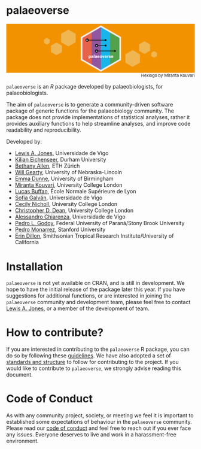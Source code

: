 # palaeoverse

<img align="right" src="man/figures/hexbanner.png">

<p align="right"; style="font-size:11px">Hexlogo by Miranta Kouvari</p>

`palaeoverse` is an *R* package developed by palaeobiologists, for palaeobiologists.

The aim of `palaeoverse` is to generate a community-driven software package of generic functions for the palaeobiology community. The package does not provide implementations of statistical analyses, rather it provides auxiliary functions to help streamline analyses, and improve code readability and reproducibility.

Developed by:
- [Lewis A. Jones](mailto:LewisAlan.Jones@uvigo.es), Universidade de Vigo
- [Kilian Eichenseer](mailto:kilian.eichenseer@gmail.com), Durham University
- [Bethany Allen](mailto:Bethany.Allen@bsse.ethz.ch), ETH Zürich
- [Will Gearty](mailto:willgearty@gmail.com), University of Nebraska-Lincoln
- [Emma Dunne](mailto:dunne.emma.m@gmail.com), University of Birmingham
- [Miranta Kouvari](mailto:kouvari.miranta@gmail.com), University College London
- [Lucas Buffan](mailto:lucas.buffan@ens-lyon.fr), École Normale Supérieure de Lyon
- [Sofía Galván](mailto:sofia.galvan@uvigo.es), Universidade de Vigo
- [Cecily Nicholl](cecily.nicholl@ucl.ac.uk), University College London
- [Christopher D. Dean](christopherdaviddean@gmail.com), University College London
- [Alessandro Chiarenza](mailto:a.chiarenza15@gmail.com), Universidade de Vigo
- [Pedro L. Godoy](mailto:pedrolorenagodoy@gmail.com), Federal University of Paraná/Stony Brook University
- [Pedro Monarrez](mailto:pmonarrez@stanford.edu), Stanford University
- [Erin Dillon](mailto:erinmdillon@ucsb.edu), Smithsonian Tropical Research Institute/University of California

# Installation
`palaeoverse` is not yet available on CRAN, and is still in development. We hope to have the initial release of the package later this year. If you have suggestions for additional functions, or are interested in joining the `palaeoverse` community and development team, please feel free to contact [Lewis A. Jones](mailto:LewisAlan.Jones@uvigo.es), or a member of the development of team.

# How to contribute?
If you are interested in contributing to the `palaeoverse` R package, you can do so by following these [guidelines](https://github.com/palaeoverse-community/palaeoverse/blob/01f345757a69b5219c72eb74d5af5b7adf7ab8f6/CONTRIBUTING.md). We have also adopted a set of [standards and structure](https://github.com/palaeoverse-community/palaeoverse/raw/main/man/tutorials/structure-and-standards.pdf) to follow for contributing to the project. If you would like to contribute to `palaeoverse`, we strongly advise reading this document.

# Code of Conduct
As with any community project, society, or meeting we feel it is important to established some expectations of behaviour in the `palaeoverse` community. Please read our [code of conduct](https://github.com/palaeoverse-community/palaeoverse/blob/01f345757a69b5219c72eb74d5af5b7adf7ab8f6/CODE_OF_CONDUCT.md) and feel free to reach out if you ever face any issues. Everyone deserves to live and work in a harassment-free environment.
